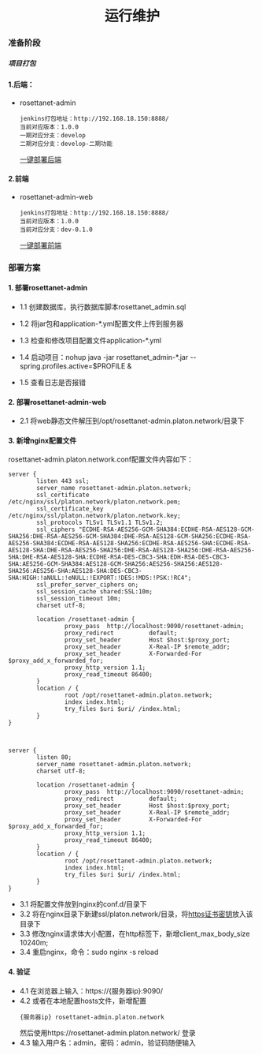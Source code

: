 <center><h1>运行维护</h1></center>

### 准备阶段

##### 项目打包

#### 1.后端：

+ rosettanet-admin

  ```
  jenkins打包地址：http://192.168.18.150:8888/
  当前对应版本：1.0.0
  一期对应分支：develop
  二期对应分支：develop-二期功能
  ```
  [一键部署后端](./controller/scripts/images/一键部署后端.jpg)
#### 2.前端
+ rosettanet-admin-web

  ```
  jenkins打包地址：http://192.168.18.150:8888/
  当前对应版本：1.0.0
  当前对应分支：dev-0.1.0
  ```
  [一键部署前端](./controller/scripts/images/一键部署前端.jpg)
  
  
### 部署方案

#### 1. 部署rosettanet-admin

+ 1.1 创建数据库，执行数据库脚本rosettanet_admin.sql

+ 1.2 将jar包和application-*.yml配置文件上传到服务器

+ 1.3 检查和修改项目配置文件application-*.yml

+ 1.4 启动项目：nohup java -jar rosettanet_admin-*.jar --spring.profiles.active=$PROFILE &

+ 1.5 查看日志是否报错


#### 2. 部署rosettanet-admin-web
+ 2.1 将web静态文件解压到/opt/rosettanet-admin.platon.network/目录下

#### 3. 新增nginx配置文件
rosettanet-admin.platon.network.conf配置文件内容如下：
```
server {
        listen 443 ssl;
        server_name rosettanet-admin.platon.network;
        ssl_certificate /etc/nginx/ssl/platon.network/platon.network.pem;
        ssl_certificate_key /etc/nginx/ssl/platon.network/platon.network.key;
        ssl_protocols TLSv1 TLSv1.1 TLSv1.2;
        ssl_ciphers "ECDHE-RSA-AES256-GCM-SHA384:ECDHE-RSA-AES128-GCM-SHA256:DHE-RSA-AES256-GCM-SHA384:DHE-RSA-AES128-GCM-SHA256:ECDHE-RSA-AES256-SHA384:ECDHE-RSA-AES128-SHA256:ECDHE-RSA-AES256-SHA:ECDHE-RSA-AES128-SHA:DHE-RSA-AES256-SHA256:DHE-RSA-AES128-SHA256:DHE-RSA-AES256-SHA:DHE-RSA-AES128-SHA:ECDHE-RSA-DES-CBC3-SHA:EDH-RSA-DES-CBC3-SHA:AES256-GCM-SHA384:AES128-GCM-SHA256:AES256-SHA256:AES128-SHA256:AES256-SHA:AES128-SHA:DES-CBC3-SHA:HIGH:!aNULL:!eNULL:!EXPORT:!DES:!MD5:!PSK:!RC4";
        ssl_prefer_server_ciphers on;
        ssl_session_cache shared:SSL:10m;
        ssl_session_timeout 10m;
        charset utf-8;

        location /rosettanet-admin {
                proxy_pass  http://localhost:9090/rosettanet-admin;
                proxy_redirect          default;
                proxy_set_header        Host $host:$proxy_port;
                proxy_set_header        X-Real-IP $remote_addr;
                proxy_set_header        X-Forwarded-For $proxy_add_x_forwarded_for;
                proxy_http_version 1.1;
                proxy_read_timeout 86400;
        }
        location / {
                root /opt/rosettanet-admin.platon.network;
                index index.html;
                try_files $uri $uri/ /index.html;
        }
}



server {
        listen 80;
        server_name rosettanet-admin.platon.network;
        charset utf-8;

        location /rosettanet-admin {
                proxy_pass  http://localhost:9090/rosettanet-admin;
                proxy_redirect          default;
                proxy_set_header        Host $host:$proxy_port;
                proxy_set_header        X-Real-IP $remote_addr;
                proxy_set_header        X-Forwarded-For $proxy_add_x_forwarded_for;
                proxy_http_version 1.1;
                proxy_read_timeout 86400;
        }
        location / {
                root /opt/rosettanet-admin.platon.network;
                index index.html;
                try_files $uri $uri/ /index.html;
        }
}
```
+ 3.1 将配置文件放到nginx的conf.d/目录下
+ 3.2 将在nginx目录下新建ssl/platon.network/目录，将[https证书密钥](./cer)放入该目录下
+ 3.3 修改nginx请求体大小配置，在http标签下，新增client_max_body_size 10240m;
+ 3.4 重启nginx，命令：sudo nginx -s reload

#### 4. 验证
+ 4.1 在浏览器上输入：https://{服务器ip}:9090/
+ 4.2 或者在本地配置hosts文件，新增配置 
    ```
    {服务器ip} rosettanet-admin.platon.network
    ```
    然后使用https://rosettanet-admin.platon.network/ 登录
+ 4.3 输入用户名：admin，密码：admin，验证码随便输入

